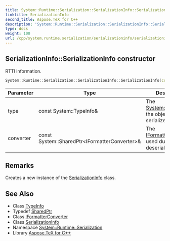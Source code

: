 ```yaml
---
title: System::Runtime::Serialization::SerializationInfo::SerializationInfo constructor
linktitle: SerializationInfo
second_title: Aspose.TeX for C++
description: 'System::Runtime::Serialization::SerializationInfo::SerializationInfo constructor. RTTI information in C++.'
type: docs
weight: 100
url: /cpp/system.runtime.serialization/serializationinfo/serializationinfo/
---
```

## SerializationInfo::SerializationInfo constructor


RTTI information.

```cpp
System::Runtime::Serialization::SerializationInfo::SerializationInfo(const System::TypeInfo &type, const System::SharedPtr<IFormatterConverter> &converter)
```


| Parameter | Type | Description |
| --- | --- | --- |
| type | const System::TypeInfo\& | The [System::TypeInfo](../../../system/typeinfo/) of the object to serialize. |
| converter | const System::SharedPtr\<IFormatterConverter\>\& | The [IFormatterConverter](../../iformatterconverter/) used during deserialization. |
## Remarks


Creates a new instance of the [SerializationInfo](../) class. 
## See Also

* Class [TypeInfo](../../../system/typeinfo/)
* Typedef [SharedPtr](../../../system/sharedptr/)
* Class [IFormatterConverter](../../iformatterconverter/)
* Class [SerializationInfo](../)
* Namespace [System::Runtime::Serialization](../../)
* Library [Aspose.TeX for C++](../../../)
